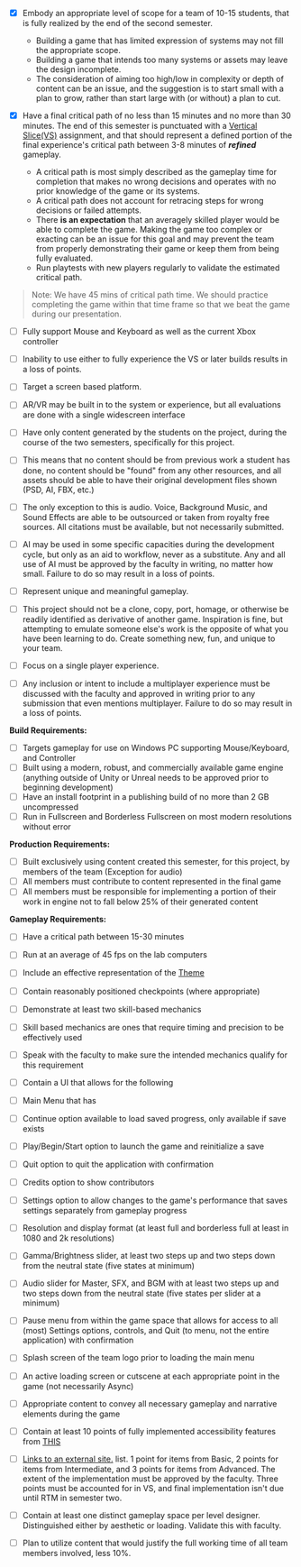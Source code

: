 - [x] Embody an appropriate level of scope for a team of 10-15 students, that is fully realized by the end of the second semester.

	- Building a game that has limited expression of systems may not fill the appropriate scope. 
	- Building a game that intends too many systems or assets may leave the design incomplete.
	- The consideration of aiming too high/low in complexity or depth of content can be an issue, and the suggestion is to start small with a plan to grow, rather than start large with (or without) a plan to cut.

- [x] Have a final critical path of no less than 15 minutes and no more than 30 minutes. The end of this semester is punctuated with a [Vertical Slice(VS)](https://webcourses.ucf.edu/courses/1460516/assignments/8526810 "Vertical Slice") assignment, and that should represent a defined portion of the final experience's critical path between 3-8 minutes of **_refined_** gameplay.
	- A critical path is most simply described as the gameplay time for completion that makes no wrong decisions and operates with no prior knowledge of the game or its systems.
	- A critical path does not account for retracing steps for wrong decisions or failed attempts.
	- There **is an expectation** that an averagely skilled player would be able to complete the game. Making the game too complex or exacting can be an issue for this goal and may prevent the team from properly demonstrating their game or keep them from being fully evaluated.
	- Run playtests with new players regularly to validate the estimated critical path.

> Note: We have 45 mins of critical path time. We should practice completing the game within that time frame so that we beat the game during our presentation.

- [ ] Fully support Mouse and Keyboard as well as the current Xbox controller

- [ ] Inability to use either to fully experience the VS or later builds results in a loss of points.

- [ ] Target a screen based platform.

- [ ] AR/VR may be built in to the system or experience, but all evaluations are done with a single widescreen interface

- [ ] Have only content generated by the students on the project, during the course of the two semesters, specifically for this project.

- [ ] This means that no content should be from previous work a student has done, no content should be "found" from any other resources, and all assets should be able to have their original development files shown (PSD, AI, FBX, etc.)
- [ ] The only exception to this is audio. Voice, Background Music, and Sound Effects are able to be outsourced or taken from royalty free sources. All citations must be available, but not necessarily submitted.
- [ ] AI may be used in some specific capacities during the development cycle, but only as an aid to workflow, never as a substitute. Any and all use of AI must be approved by the faculty in writing, no matter how small. Failure to do so may result in a loss of points.

- [ ] Represent unique and meaningful gameplay.

- [ ] This project should not be a clone, copy, port, homage, or otherwise be readily identified as derivative of another game. Inspiration is fine, but attempting to emulate someone else's work is the opposite of what you have been learning to do. Create something new, fun, and unique to your team.

- [ ] Focus on a single player experience.

- [ ] Any inclusion or intent to include a multiplayer experience must be discussed with the faculty and approved in writing prior to any submission that even mentions multiplayer. Failure to do so may result in a loss of points.

**Build Requirements:**

- [ ] Targets gameplay for use on Windows PC supporting Mouse/Keyboard, and Controller
- [ ] Built using a modern, robust, and commercially available game engine (anything outside of Unity or Unreal needs to be approved prior to beginning development)
- [ ] Have an install footprint in a publishing build of no more than 2 GB uncompressed
- [ ] Run in Fullscreen and Borderless Fullscreen on most modern resolutions without error

**Production Requirements:**

- [ ] Built exclusively using content created this semester, for this project, by members of the team (Exception for audio)
- [ ] All members must contribute to content represented in the final game
- [ ] All members must be responsible for implementing a portion of their work in engine not to fall below 25% of their generated content

**Gameplay Requirements:**

- [ ] Have a critical path between 15-30 minutes
- [ ] Run at an average of 45 fps on the lab computers
- [ ] Include an effective representation of the [Theme](https://webcourses.ucf.edu/courses/1460516/pages/the-theme "The Theme")
- [ ] Contain reasonably positioned checkpoints (where appropriate)
- [ ] Demonstrate at least two skill-based mechanics

- [ ] Skill based mechanics are ones that require timing and precision to be effectively used
- [ ] Speak with the faculty to make sure the intended mechanics qualify for this requirement

- [ ] Contain a UI that allows for the following

- [ ] Main Menu that has

- [ ] Continue option available to load saved progress, only available if save exists
- [ ] Play/Begin/Start option to launch the game and reinitialize a save
- [ ] Quit option to quit the application with confirmation
- [ ] Credits option to show contributors
- [ ] Settings option to allow changes to the game's performance that saves settings separately from gameplay progress

- [ ] Resolution and display format (at least full and borderless full at least in 1080 and 2k resolutions)
- [ ] Gamma/Brightness slider, at least two steps up and two steps down from the neutral state (five states at minimum)
- [ ] Audio slider for Master, SFX, and BGM with at least two steps up and two steps down from the neutral state (five states per slider at a minimum)

- [ ] Pause menu from within the game space that allows for access to all (most) Settings options, controls, and Quit (to menu, not the entire application) with confirmation
- [ ] Splash screen of the team logo prior to loading the main menu
- [ ] An active loading screen or cutscene at each appropriate point in the game (not necessarily Async)
- [ ] Appropriate content to convey all necessary gameplay and narrative elements during the game

- [ ] Contain at least 10 points of fully implemented accessibility features from [THIS](http://gameaccessibilityguidelines.com/full-list/)

- [ ] [Links to an external site.](http://gameaccessibilityguidelines.com/full-list/) list. 1 point for items from Basic, 2 points for items from Intermediate, and 3 points for items from Advanced. The extent of the implementation must be approved by the faculty. Three points must be accounted for in VS, and final implementation isn't due until RTM in semester two.
- [ ] Contain at least one distinct gameplay space per level designer. Distinguished either by aesthetic or loading. Validate this with faculty.
- [ ] Plan to utilize content that would justify the full working time of all team members involved, less 10%.
